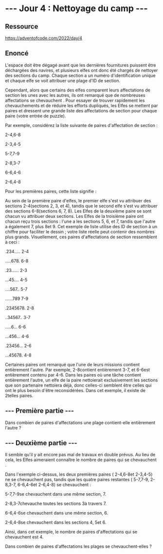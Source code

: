 # --- Jour 4 : Nettoyage du camp ---

## Ressource

https://adventofcode.com/2022/day/4

## Enoncé

L'espace doit être dégagé avant que les dernières fournitures puissent être déchargées des navires, et plusieurs elfes ont donc été chargés de nettoyer des sections du camp. Chaque section a un numéro d'identification unique et chaque elfe se voit attribuer une plage d'ID de section.

Cependant, alors que certains des elfes comparent leurs affectations de section les unes avec les autres, ils ont remarqué que de nombreuses affectations se chevauchent . Pour essayer de trouver rapidement les chevauchements et de réduire les efforts dupliqués, les Elfes se mettent par paires et dressent une grande liste des affectations de section pour chaque paire (votre entrée de puzzle).

Par exemple, considérez la liste suivante de paires d'affectation de section :

2-4,6-8

2-3,4-5

5-7,7-9

2-8,3-7

6-6,4-6

2-6,4-8

Pour les premières paires, cette liste signifie :

Au sein de la première paire d'elfes, le premier elfe s'est vu attribuer des sections 2-4(sections 2, 3, et 4), tandis que le second elfe s'est vu attribuer des sections 6-8(sections 6, 7, 8).
Les Elfes de la deuxième paire se sont chacun vu attribuer deux sections.
Les Elfes de la troisième paire ont chacun reçu trois sections : l'une a les sections 5, 6, et 7, tandis que l'autre a également 7, plus 8et 9.
Cet exemple de liste utilise des ID de section à un chiffre pour faciliter le dessin ; votre liste réelle peut contenir des nombres plus grands. Visuellement, ces paires d'affectations de section ressemblent à ceci :

.234.....  2-4

.....678.  6-8

.23......  2-3

...45....  4-5

....567..  5-7

......789  7-9

.2345678.  2-8

..34567..  3-7

.....6...  6-6

...456...  4-6

.23456...  2-6

...45678.  4-8

Certaines paires ont remarqué que l'une de leurs missions contient entièrement l'autre. Par exemple, 2-8contient entièrement 3-7, et 6-6est entièrement contenu par 4-6. Dans les paires où une tâche contient entièrement l'autre, un elfe de la paire nettoierait exclusivement les sections que son partenaire nettoiera déjà, donc celles-ci semblent être celles qui ont le plus besoin d'être reconsidérées. Dans cet exemple, il existe de 2telles paires.

## --- Première partie ---

Dans combien de paires d'affectations une plage contient-elle entièrement l'autre ?

## --- Deuxième partie ---

Il semble qu'il y ait encore pas mal de travaux en double prévus. Au lieu de cela, les Elfes aimeraient connaître le nombre de paires qui se chevauchent .

Dans l'exemple ci-dessus, les deux premières paires ( 2-4,6-8et 2-3,4-5) ne se chevauchent pas, tandis que les quatre paires restantes ( 5-7,7-9, 2-8,3-7, 6-6,4-6et 2-6,4-8) se chevauchent :

5-7,7-9se chevauchent dans une même section, 7.

2-8,3-7chevauche toutes les sections 3à travers 7.

6-6,4-6se chevauchent dans une même section, 6.

2-6,4-8se chevauchent dans les sections 4, 5et 6.

Ainsi, dans cet exemple, le nombre de paires d'affectations qui se chevauchent est 4.

Dans combien de paires d'affectations les plages se chevauchent-elles ?